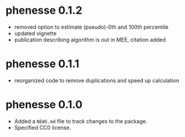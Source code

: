# phenesse 0.1.2

* removed option to estimate (pseudo)-0th and 100th percentile
* updated vignette
* publication describing algorithm is out in MEE, citation added

# phenesse 0.1.1

* reorganized code to remove duplications and speed up calculation

# phenesse 0.1.0

* Added a `NEWS.md` file to track changes to the package.
* Specified CC0 license.
